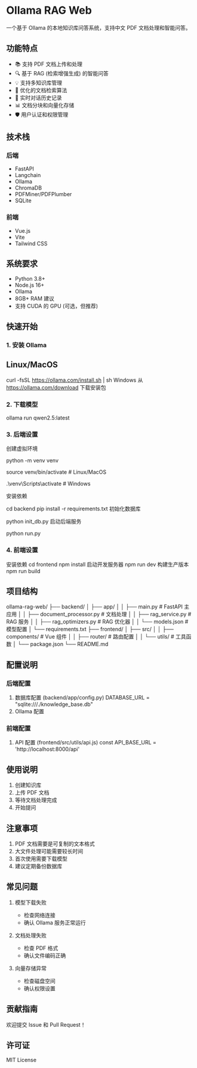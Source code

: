 # Ollama RAG Web

一个基于 Ollama 的本地知识库问答系统，支持中文 PDF 文档处理和智能问答。

## 功能特点

- 📚 支持 PDF 文档上传和处理
- 🔍 基于 RAG (检索增强生成) 的智能问答
- 💡 支持多知识库管理
- 🎯 优化的文档检索算法
- 🔄 实时对话历史记录
- 📊 文档分块和向量化存储
- 🛡️ 用户认证和权限管理

## 技术栈

### 后端
- FastAPI
- Langchain
- Ollama
- ChromaDB
- PDFMiner/PDFPlumber
- SQLite

### 前端
- Vue.js
- Vite
- Tailwind CSS

## 系统要求

- Python 3.8+
- Node.js 16+
- Ollama
- 8GB+ RAM 建议
- 支持 CUDA 的 GPU (可选，但推荐)

## 快速开始

### 1. 安装 Ollama
## Linux/MacOS
curl -fsSL https://ollama.com/install.sh | sh
Windows
从 https://ollama.com/download 下载安装包

### 2. 下载模型
ollama run qwen2.5:latest

### 3. 后端设置
创建虚拟环境

python -m venv venv

source venv/bin/activate # Linux/MacOS

.\venv\Scripts\activate # Windows

安装依赖

cd backend
pip install -r requirements.txt
初始化数据库

python init_db.py
启动后端服务

python run.py

### 4. 前端设置
安装依赖
cd frontend
npm install
启动开发服务器
npm run dev
构建生产版本
npm run build

## 项目结构
ollama-rag-web/
├── backend/
│ ├── app/
│ │ ├── main.py # FastAPI 主应用
│ │ ├── document_processor.py # 文档处理
│ │ ├── rag_service.py # RAG 服务
│ │ ├── rag_optimizers.py # RAG 优化器
│ │ └── models.json # 模型配置
│ └── requirements.txt
├── frontend/
│ ├── src/
│ │ ├── components/ # Vue 组件
│ │ ├── router/ # 路由配置
│ │ └── utils/ # 工具函数
│ └── package.json
└── README.md

## 配置说明

### 后端配置

1. 数据库配置 (backend/app/config.py)
DATABASE_URL = "sqlite:///./knowledge_base.db"
2. Ollama 配置

### 前端配置

1. API 配置 (frontend/src/utils/api.js)
const API_BASE_URL = 'http://localhost:8000/api'

## 使用说明

1. 创建知识库
2. 上传 PDF 文档
3. 等待文档处理完成
4. 开始提问

## 注意事项

1. PDF 文档需要是可复制的文本格式
2. 大文件处理可能需要较长时间
3. 首次使用需要下载模型
4. 建议定期备份数据库

## 常见问题

1. 模型下载失败
   - 检查网络连接
   - 确认 Ollama 服务正常运行

2. 文档处理失败
   - 检查 PDF 格式
   - 确认文件编码正确

3. 向量存储异常
   - 检查磁盘空间
   - 确认权限设置

## 贡献指南

欢迎提交 Issue 和 Pull Request！

## 许可证

MIT License
